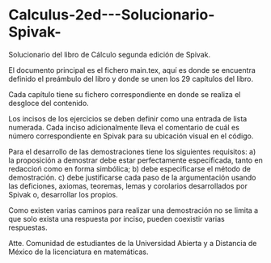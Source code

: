 # Calculus-2ed---Solucionario-Spivak-
Solucionario del libro de Cálculo segunda edición de Spivak.

El documento principal es el fichero main.tex, aquí es donde se encuentra definido el preámbulo del libro y donde se unen los 29 capítulos del libro.

Cada capítulo tiene su fichero correspondiente en donde se realiza el desgloce del contenido.

Los incisos de los ejercicios se deben definir como una entrada de lista numerada.
Cada inciso adicionalmente lleva el comentario de cuál es número correspondiente en Spivak para su ubicación visual en el código.

Para el desarrollo de las demostraciones tiene los siguientes requisitos:
a) la proposición a demostrar debe estar perfectamente especificada, tanto en redaccioń como en forma simbólica;
b) debe especificarse el método de demostración.
c) debe justificarse cada paso de la argumentación usando las deficiones, axiomas, teoremas, lemas y corolarios desarrollados por Spivak o, desarrollar los propios.

Como existen varias caminos para realizar una demostración no se limita a que solo exista una respuesta por inciso, pueden coexistir varias respuestas.

Atte.
Comunidad de estudiantes de la Universidad Abierta y a Distancia de México de la licenciatura en matemáticas.
